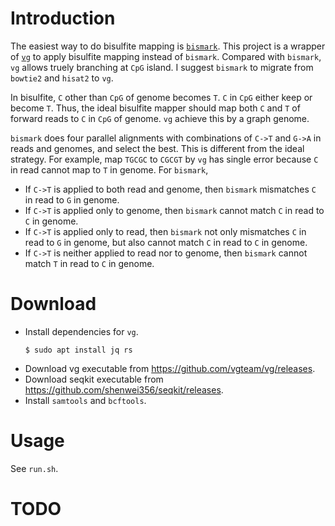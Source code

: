 # Introduction

The easiest way to do bisulfite mapping is [`bismark`](https://github.com/FelixKrueger/Bismark). This project is a wrapper of [`vg`](https://github.com/vgteam/vg) to apply bisulfite mapping instead of `bismark`. Compared with `bismark`, `vg` allows truely branching at `CpG` island. I suggest `bismark` to migrate from `bowtie2` and `hisat2` to `vg`.

In bisulfite, `C` other than `CpG` of genome becomes `T`. `C` in `CpG` either keep or become `T`. Thus, the ideal bisulfite mapper should map both `C` and `T` of forward reads to `C` in `CpG` of genome. `vg` achieve this by a graph genome.

`bismark` does four parallel alignments with combinations of `C->T` and `G->A` in reads and genomes, and select the best. This is different from the ideal strategy. For example, map `TGCGC` to `CGCGT` by `vg` has single error because `C` in read cannot map to `T` in genome. For `bismark`,
- If `C->T` is applied to both read and genome, then `bismark` mismatches `C` in read to `G` in genome.
- If `C->T` is applied only to genome, then `bismark` cannot match `C` in read to `C` in genome.
- If `C->T` is applied only to read, then `bismark` not only mismatches `C` in read to `G` in genome, but also cannot match `C` in read to `C` in genome.
- If `C->T` is neither applied to read nor to genome, then `bismark` cannot match `T` in read to `C` in genome.

# Download

- Install dependencies for `vg`.
    ```console
    $ sudo apt install jq rs
    ```
- Download vg executable from https://github.com/vgteam/vg/releases.
- Download seqkit executable from https://github.com/shenwei356/seqkit/releases.
- Install `samtools` and `bcftools`.

# Usage

See `run.sh`.

# TODO